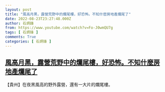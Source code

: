 ```yaml
---
layout: post
title: "風高月黑，露營荒野中的爛尾樓，好恐怖。不知什麼房地產爛尾了"
date: 2022-08-23T23:27:48.000Z
author: 石炳鋒
from: https://www.youtube.com/watch?v=Fo-J0wmQU7g
tags: [ 石炳锋 ]
comments: True
categories: [ 石炳锋 ]
---
```

<!--1661297268000-->
[風高月黑，露營荒野中的爛尾樓，好恐怖。不知什麼房地產爛尾了](https://www.youtube.com/watch?v=Fo-J0wmQU7g)
------

<div>
【貴州】在夜黑風高的野外露營，還有一大片的爛尾樓。
</div>
